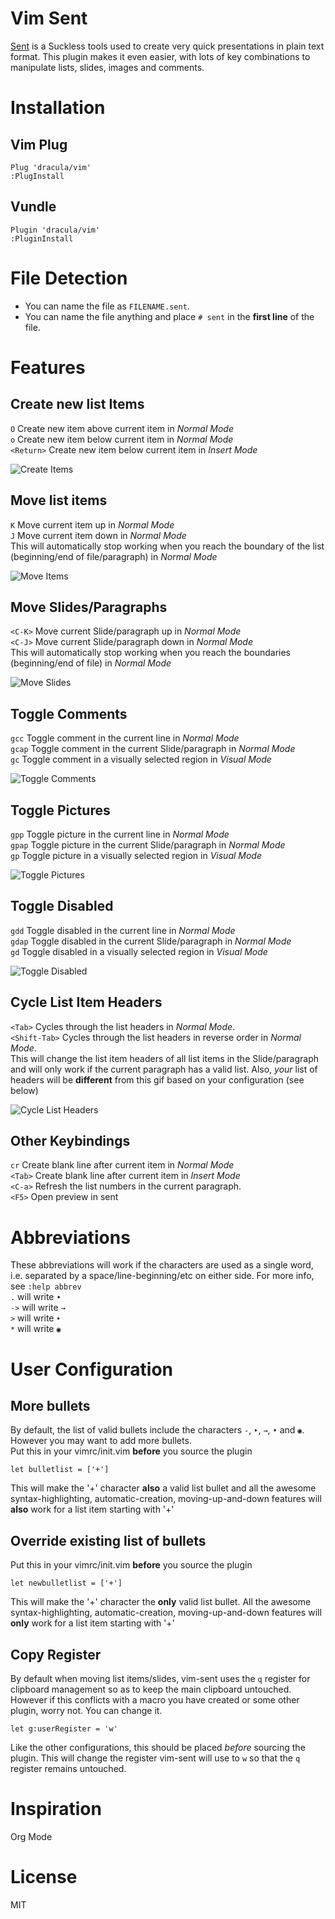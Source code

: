 # Vim Sent
[Sent](https://tools.suckless.org/sent) is a Suckless tools used to create very quick presentations in plain text format. This plugin makes it even easier, with lots of key combinations to manipulate lists, slides, images and comments.

# Installation
## Vim Plug
```vim
Plug 'dracula/vim'
:PlugInstall
```

## Vundle
```vim
Plugin 'dracula/vim'
:PluginInstall
```

# File Detection
- You can name the file as `FILENAME.sent`\.
- You can name the file anything and place `# sent` in the **first line** of the file.

# Features
## Create new list Items
`O` Create new item above current item in *Normal Mode*\
`o` Create new item below current item in *Normal Mode*\
`<Return>` Create new item below current item in *Insert Mode*

![Create Items](img/create_items.gif)

## Move list items
`K` Move current item up in *Normal Mode*\
`J` Move current item down in *Normal Mode*\
This will automatically stop working when you reach the boundary of the list (beginning/end of file/paragraph) in *Normal Mode*

![Move Items](img/move_items.gif)

## Move Slides/Paragraphs
`<C-K>` Move current Slide/paragraph up in *Normal Mode*\
`<C-J>` Move current Slide/paragraph down in *Normal Mode*\
This will automatically stop working when you reach the boundaries (beginning/end of file) in *Normal Mode*

![Move Slides](img/move_slides.gif)

## Toggle Comments
`gcc` Toggle comment in the current line in *Normal Mode*\
`gcap` Toggle comment in the current Slide/paragraph in *Normal Mode*\
`gc` Toggle comment in a visually selected region in *Visual Mode*

![Toggle Comments](img/toggle_comments.gif)

## Toggle Pictures
`gpp` Toggle picture in the current line in *Normal Mode*\
`gpap` Toggle picture in the current Slide/paragraph in *Normal Mode*\
`gp` Toggle picture in a visually selected region in *Visual Mode*

![Toggle Pictures](img/toggle_pictures.gif)

## Toggle Disabled
`gdd` Toggle disabled in the current line in *Normal Mode*\
`gdap` Toggle disabled in the current Slide/paragraph in *Normal Mode*\
`gd` Toggle disabled in a visually selected region in *Visual Mode*

![Toggle Disabled](img/toggle_disabled.gif)

## Cycle List Item Headers
`<Tab>` Cycles through the list headers in *Normal Mode*.\
`<Shift-Tab>` Cycles through the list headers in reverse order in *Normal Mode*.\
This will change the list item headers of all list items in the Slide/paragraph and will only work if the current paragraph has a valid list. Also, *your* list of headers will be **different** from this gif based on your configuration (see below)

![Cycle List Headers](img/cycle_headers.gif)

## Other Keybindings
`cr` Create blank line after current item in *Normal Mode*\
`<Tab>` Create blank line after current item in *Insert Mode*\
`<C-a>` Refresh the list numbers in the current paragraph.\
`<F5>` Open preview in sent

# Abbreviations
These abbreviations will work if the characters are used as a single word, i.e. separated by a space/line-beginning/etc on either side. For more info, see `:help abbrev`\
`.` will write `•`\
`->` will write `→`\
`>` will write `‣`\
`*` will write `◉`

# User Configuration
## More bullets
By default, the list of valid bullets include the characters `-`, `‣`, `→`, `•` and `◉`. However you may want to add more bullets.\
Put this in your vimrc/init.vim **before** you source the plugin
```vim
let bulletlist = ['+']
```
This will make the '+' character **also** a valid list bullet and all the awesome syntax-highlighting, automatic-creation, moving-up-and-down features will **also** work for a list item starting with '+'

## Override existing list of bullets
Put this in your vimrc/init.vim **before** you source the plugin
```vim
let newbulletlist = ['+']
```
This will make the '+' character the **only** valid list bullet. All the awesome syntax-highlighting, automatic-creation, moving-up-and-down features will **only** work for a list item starting with '+'

## Copy Register
By default when moving list items/slides, vim-sent uses the `q` register for clipboard management so as to keep the main clipboard untouched. However if this conflicts with a macro you have created or some other plugin, worry not. You can change it.
```vim
let g:userRegister = 'w'
```
Like the other configurations, this should be placed *before* sourcing the plugin. This will change the register vim-sent will use to `w` so that the `q` register remains untouched.

# Inspiration
Org Mode

# License
MIT
